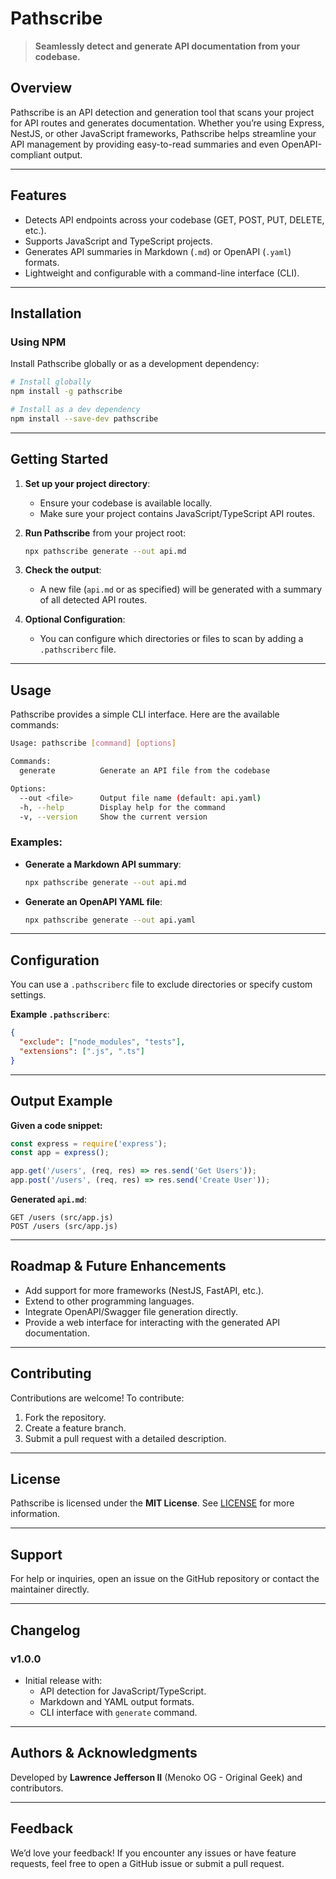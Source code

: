 # **Pathscribe**

> **Seamlessly detect and generate API documentation from your codebase.**

## **Overview**

Pathscribe is an API detection and generation tool that scans your project for API routes and generates documentation. Whether you’re using Express, NestJS, or other JavaScript frameworks, Pathscribe helps streamline your API management by providing easy-to-read summaries and even OpenAPI-compliant output.

---

## **Features**

- Detects API endpoints across your codebase (GET, POST, PUT, DELETE, etc.).
- Supports JavaScript and TypeScript projects.
- Generates API summaries in Markdown (`.md`) or OpenAPI (`.yaml`) formats.
- Lightweight and configurable with a command-line interface (CLI).

---

## **Installation**

### **Using NPM**

Install Pathscribe globally or as a development dependency:

```bash
# Install globally
npm install -g pathscribe

# Install as a dev dependency
npm install --save-dev pathscribe
```

---

## **Getting Started**

1. **Set up your project directory**:

   - Ensure your codebase is available locally.
   - Make sure your project contains JavaScript/TypeScript API routes.
2. **Run Pathscribe** from your project root:

   ```bash
   npx pathscribe generate --out api.md
   ```
3. **Check the output**:

   - A new file (`api.md` or as specified) will be generated with a summary of all detected API routes.
4. **Optional Configuration**:

   - You can configure which directories or files to scan by adding a `.pathscriberc` file.

---

## **Usage**

Pathscribe provides a simple CLI interface. Here are the available commands:

```bash
Usage: pathscribe [command] [options]

Commands:
  generate          Generate an API file from the codebase

Options:
  --out <file>      Output file name (default: api.yaml)
  -h, --help        Display help for the command
  -v, --version     Show the current version
```

### **Examples:**

- **Generate a Markdown API summary**:

  ```bash
  npx pathscribe generate --out api.md
  ```
- **Generate an OpenAPI YAML file**:

  ```bash
  npx pathscribe generate --out api.yaml
  ```

---

## **Configuration**

You can use a `.pathscriberc` file to exclude directories or specify custom settings.

**Example `.pathscriberc`**:

```json
{
  "exclude": ["node_modules", "tests"],
  "extensions": [".js", ".ts"]
}
```

---

## **Output Example**

**Given a code snippet:**

```javascript
const express = require('express');
const app = express();

app.get('/users', (req, res) => res.send('Get Users'));
app.post('/users', (req, res) => res.send('Create User'));
```

**Generated `api.md`**:

```
GET /users (src/app.js)
POST /users (src/app.js)
```

---

## **Roadmap & Future Enhancements**

- Add support for more frameworks (NestJS, FastAPI, etc.).
- Extend to other programming languages.
- Integrate OpenAPI/Swagger file generation directly.
- Provide a web interface for interacting with the generated API documentation.

---

## **Contributing**

Contributions are welcome! To contribute:

1. Fork the repository.
2. Create a feature branch.
3. Submit a pull request with a detailed description.

---

## **License**

Pathscribe is licensed under the **MIT License**. See [LICENSE](LICENSE) for more information.

---

## **Support**

For help or inquiries, open an issue on the GitHub repository or contact the maintainer directly.

---

## **Changelog**

### v1.0.0

- Initial release with:
  - API detection for JavaScript/TypeScript.
  - Markdown and YAML output formats.
  - CLI interface with `generate` command.

---

## **Authors & Acknowledgments**

Developed by **Lawrence Jefferson II** (Menoko OG - Original Geek) and contributors.

---

## **Feedback**

We’d love your feedback! If you encounter any issues or have feature requests, feel free to open a GitHub issue or submit a pull request.

